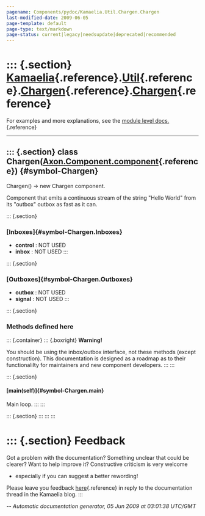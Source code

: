 ```yaml
---
pagename: Components/pydoc/Kamaelia.Util.Chargen.Chargen
last-modified-date: 2009-06-05
page-template: default
page-type: text/markdown
page-status: current|legacy|needsupdate|deprecated|recommended
---
```

::: {.section}
[Kamaelia](/Components/pydoc/Kamaelia.html){.reference}.[Util](/Components/pydoc/Kamaelia.Util.html){.reference}.[Chargen](/Components/pydoc/Kamaelia.Util.Chargen.html){.reference}.[Chargen](/Components/pydoc/Kamaelia.Util.Chargen.Chargen.html){.reference}
================================================================================================================================================================================================================================================================

For examples and more explanations, see the [module level
docs.](/Components/pydoc/Kamaelia.Util.Chargen.html){.reference}

------------------------------------------------------------------------

::: {.section}
class Chargen([Axon.Component.component](/Docs/Axon/Axon.Component.component.html){.reference}) {#symbol-Chargen}
-----------------------------------------------------------------------------------------------

Chargen() -\> new Chargen component.

Component that emits a continuous stream of the string \"Hello World\"
from its \"outbox\" outbox as fast as it can.

::: {.section}
### [Inboxes]{#symbol-Chargen.Inboxes}

-   **control** : NOT USED
-   **inbox** : NOT USED
:::

::: {.section}
### [Outboxes]{#symbol-Chargen.Outboxes}

-   **outbox** : NOT USED
-   **signal** : NOT USED
:::

::: {.section}
### Methods defined here

::: {.container}
::: {.boxright}
**Warning!**

You should be using the inbox/outbox interface, not these methods
(except construction). This documentation is designed as a roadmap as to
their functionalilty for maintainers and new component developers.
:::
:::

::: {.section}
#### [main(self)]{#symbol-Chargen.main}

Main loop.
:::
:::

::: {.section}
:::
:::
:::

::: {.section}
Feedback
========

Got a problem with the documentation? Something unclear that could be
clearer? Want to help improve it? Constructive criticism is very welcome
- especially if you can suggest a better rewording!

Please leave you feedback
[here](../../../cgi-bin/blog/blog.cgi?rm=viewpost&nodeid=1142023701){.reference}
in reply to the documentation thread in the Kamaelia blog.
:::

*\-- Automatic documentation generator, 05 Jun 2009 at 03:01:38 UTC/GMT*
